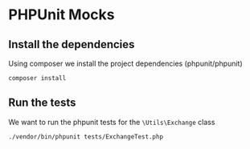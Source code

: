 PHPUnit Mocks
=============


Install the dependencies
-------------

Using composer we install the project dependencies (phpunit/phpunit)

``composer install``

Run the tests
-----------------

We want to run the phpunit tests for the ``\Utils\Exchange`` class

``./vendor/bin/phpunit tests/ExchangeTest.php``